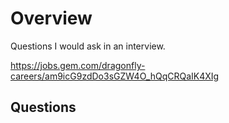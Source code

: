 # Overview

Questions I would ask in an interview.

https://jobs.gem.com/dragonfly-careers/am9icG9zdDo3sGZW4O_hQqCRQaIK4XIg

## Questions


